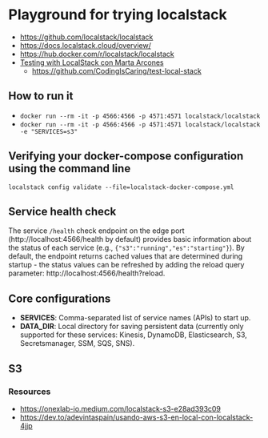 # Playground for trying localstack
- https://github.com/localstack/localstack
- https://docs.localstack.cloud/overview/
- https://hub.docker.com/r/localstack/localstack
- [Testing with LocalStack con Marta Arcones](https://www.youtube.com/watch?v=qSOU98dLKs8)
    - https://github.com/CodingIsCaring/test-local-stack

## How to run it
- `docker run --rm -it -p 4566:4566 -p 4571:4571 localstack/localstack`    
- `docker run --rm -it -p 4566:4566 -p 4571:4571 localstack/localstack -e "SERVICES=s3"`

## Verifying your docker-compose configuration using the command line
`localstack config validate --file=localstack-docker-compose.yml`

## Service health check
The service `/health` check endpoint on the edge port (http://localhost:4566/health by default) provides basic information about the status of each service (e.g., `{"s3":"running","es":"starting"}`). By default, the endpoint returns cached values that are determined during startup - the status values can be refreshed by adding the reload query parameter: http://localhost:4566/health?reload.
## Core configurations
- **SERVICES**: Comma-separated list of service names (APIs) to start up. 
- **DATA_DIR**: Local directory for saving persistent data (currently only supported for these services: Kinesis, DynamoDB, Elasticsearch, S3, Secretsmanager, SSM, SQS, SNS).
## S3
### Resources
- https://onexlab-io.medium.com/localstack-s3-e28ad393c09
- https://dev.to/adevintaspain/usando-aws-s3-en-local-con-localstack-4jjp